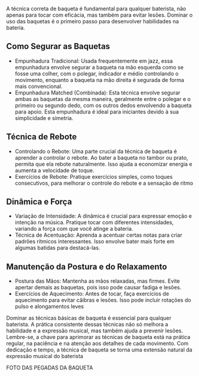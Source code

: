 A técnica correta de baqueta é fundamental para qualquer baterista, não apenas para tocar com eficácia, mas também para evitar lesões. Dominar o uso das baquetas é o primeiro passo para desenvolver habilidades na bateria.

## Como Segurar as Baquetas

- Empunhadura Tradicional: Usada frequentemente em jazz, essa empunhadura envolve segurar a baqueta na mão esquerda como se fosse uma colher, com o polegar, indicador e médio controlando o movimento, enquanto a baqueta na mão direita é segurada de forma mais convencional.
- Empunhadura Matched (Combinada): Esta técnica envolve segurar ambas as baquetas da mesma maneira, geralmente entre o polegar e o primeiro ou segundo dedo, com os outros dedos envolvendo a baqueta para apoio. Esta empunhadura é ideal para iniciantes devido à sua simplicidade e simetria.

## Técnica de Rebote

- Controlando o Rebote: Uma parte crucial da técnica de baqueta é aprender a controlar o rebote. Ao bater a baqueta no tambor ou prato, permita que ela rebote naturalmente. Isso ajuda a economizar energia e aumenta a velocidade de toque. 
- Exercícios de Rebote: Pratique exercícios simples, como toques consecutivos, para melhorar o controle do rebote e a sensação de ritmo

## Dinâmica e Força 

- Variação de Intensidade: A dinâmica é crucial para expressar emoção e intenção na música. Pratique tocar com diferentes intensidades, variando a força com que você atinge a bateria.
- Técnica de Acentuação: Aprenda a acentuar certas notas para criar padrões rítmicos interessantes. Isso envolve bater mais forte em algumas batidas para destacá-las.

## Manutenção da Postura e do Relaxamento

- Postura das Mãos: Mantenha as mãos relaxadas, mas firmes. Evite apertar demais as baquetas, pois isso pode causar fadiga e lesões.
- Exercícios de Aquecimento: Antes de tocar, faça exercícios de aquecimento para evitar cãibras e lesões. Isso pode incluir rotações do pulso e alongamentos leves

Dominar as técnicas básicas de baqueta é essencial para qualquer baterista. A prática consistente dessas técnicas não só melhora a habilidade e a expressão musical, mas também ajuda a prevenir lesões. Lembre-se, a chave para aprimorar as técnicas de baqueta está na prática regular, na paciência e na atenção aos detalhes de cada movimento. Com dedicação e tempo, a técnica de baqueta se torna uma extensão natural da expressão musical do baterista


FOTO DAS PEGADAS DA BAQUETA


